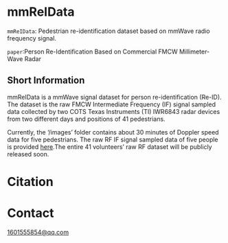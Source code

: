 mmReIData
============
  `mmReIData`: Pedestrian re-identification dataset based on mmWave radio frequency signal.
  
  `paper`:Person Re-Identification Based on Commercial FMCW Millimeter-Wave Radar

Short Information
------------------
 mmReIData is a mmWave signal dataset for person re-identification (Re-ID). The dataset is the raw FMCW Intermediate Frequency (IF) signal sampled data collected by two COTS Texas Instruments (TI) IWR6843 radar devices from two different days and positions of 41 pedestrians. 
  
  Currently, the ‘/images’ folder contains about 30 minutes of Doppler speed data for five pedestrians.  The raw RF IF signal sampled data of five people is provided [here](https://drive.google.com/drive/folders/158GpwBDjoTkkZ37O0bDtKxVlogBrAxl2).The entire 41 volunteers’ raw RF dataset will be publicly released soon.
  
   Citation
   =======
   
   
   
   Contact
   =======
   1601555854@qq.com
